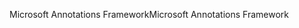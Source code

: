 <span data-ttu-id="0b590-101">Microsoft Annotations Framework</span><span class="sxs-lookup"><span data-stu-id="0b590-101">Microsoft Annotations Framework</span></span>